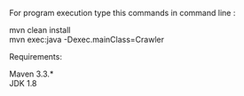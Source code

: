 For program execution type this commands in command line :

mvn clean install<br>
mvn exec:java  -Dexec.mainClass=Crawler<br>

Requirements: 

Maven 3.3.*<br>
JDK 1.8<br>
